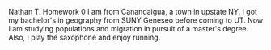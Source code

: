 Nathan T. Homework 0
I am from Canandaigua, a town in upstate NY.  I got my bachelor's in geography from SUNY Geneseo before coming to UT.  Now I am studying populations and migration in pursuit of a master's degree.  Also, I play the saxophone and enjoy running.